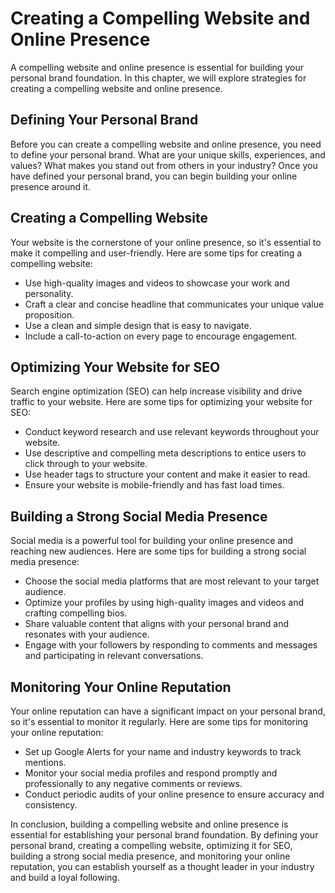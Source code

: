 Creating a Compelling Website and Online Presence
=====================================================================================================

A compelling website and online presence is essential for building your personal brand foundation. In this chapter, we will explore strategies for creating a compelling website and online presence.

Defining Your Personal Brand
----------------------------

Before you can create a compelling website and online presence, you need to define your personal brand. What are your unique skills, experiences, and values? What makes you stand out from others in your industry? Once you have defined your personal brand, you can begin building your online presence around it.

Creating a Compelling Website
-----------------------------

Your website is the cornerstone of your online presence, so it's essential to make it compelling and user-friendly. Here are some tips for creating a compelling website:

* Use high-quality images and videos to showcase your work and personality.
* Craft a clear and concise headline that communicates your unique value proposition.
* Use a clean and simple design that is easy to navigate.
* Include a call-to-action on every page to encourage engagement.

Optimizing Your Website for SEO
-------------------------------

Search engine optimization (SEO) can help increase visibility and drive traffic to your website. Here are some tips for optimizing your website for SEO:

* Conduct keyword research and use relevant keywords throughout your website.
* Use descriptive and compelling meta descriptions to entice users to click through to your website.
* Use header tags to structure your content and make it easier to read.
* Ensure your website is mobile-friendly and has fast load times.

Building a Strong Social Media Presence
---------------------------------------

Social media is a powerful tool for building your online presence and reaching new audiences. Here are some tips for building a strong social media presence:

* Choose the social media platforms that are most relevant to your target audience.
* Optimize your profiles by using high-quality images and videos and crafting compelling bios.
* Share valuable content that aligns with your personal brand and resonates with your audience.
* Engage with your followers by responding to comments and messages and participating in relevant conversations.

Monitoring Your Online Reputation
---------------------------------

Your online reputation can have a significant impact on your personal brand, so it's essential to monitor it regularly. Here are some tips for monitoring your online reputation:

* Set up Google Alerts for your name and industry keywords to track mentions.
* Monitor your social media profiles and respond promptly and professionally to any negative comments or reviews.
* Conduct periodic audits of your online presence to ensure accuracy and consistency.

In conclusion, building a compelling website and online presence is essential for establishing your personal brand foundation. By defining your personal brand, creating a compelling website, optimizing it for SEO, building a strong social media presence, and monitoring your online reputation, you can establish yourself as a thought leader in your industry and build a loyal following.
